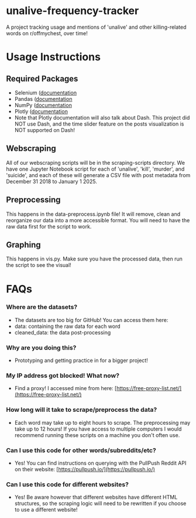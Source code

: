 # unalive-frequency-tracker

A project tracking usage and mentions of 'unalive' and other killing-related words on r/offmychest, over time!

# Usage Instructions

## Required Packages
* Selenium ([documentation](https://www.selenium.dev/documentation/)
* Pandas ([documentation](https://pandas.pydata.org/docs/)
* NumPy ([documentation](https://numpy.org/doc/stable/)
* Plotly ([documentation](https://plotly.com/python/)
*    Note that Plotly documentation will also talk about Dash. This project did NOT use Dash, and the time slider feature on the posts visualization is NOT supported on Dash!

## Webscraping
All of our webscraping scripts will be in the scraping-scripts directory. We have one Jupyter Notebook script for each of 'unalive', 'kill', 'murder', and 'suicide', and each of these will generate a CSV file with post metadata from December 31 2018 to January 1 2025.

## Preprocessing
This happens in the data-preprocess.ipynb file! It will remove, clean and reorganize our data into a more accessible format. You will need to have the raw data first for the script to work.

## Graphing
This happens in vis.py. Make sure you have the processed data, then run the script to see the visual!

# FAQs
### Where are the datasets?
* The datasets are too big for GitHub! You can access them here:
*   data: containing the raw data for each word
*   cleaned_data: the data post-processing

### Why are you doing this?
* Prototyping and getting practice in for a bigger project!

### My IP address got blocked! What now?
* Find a proxy! I accessed mine from here: [https://free-proxy-list.net/](https://free-proxy-list.net/)

### How long will it take to scrape/preprocess the data?
* Each word may take up to eight hours to scrape. The preprocessing may take up to 12 hours! If you have access to multiple computers I would recommend running these scripts on a machine you don't often use.

### Can I use this code for other words/subreddits/etc?
* Yes! You can find instructions on querying with the PullPush Reddit API on their website: [https://pullpush.io/](https://pullpush.io/)

### Can I use this code for different websites?
* Yes! Be aware however that different websites have different HTML structures, so the scraping logic will need to be rewritten if you choose to use a different website!
